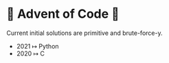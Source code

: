 # :christmas_tree: Advent of Code :gift:
Current initial solutions are primitive and brute-force-y.

- 2021 &#8614; Python
- 2020 &#8614; C
